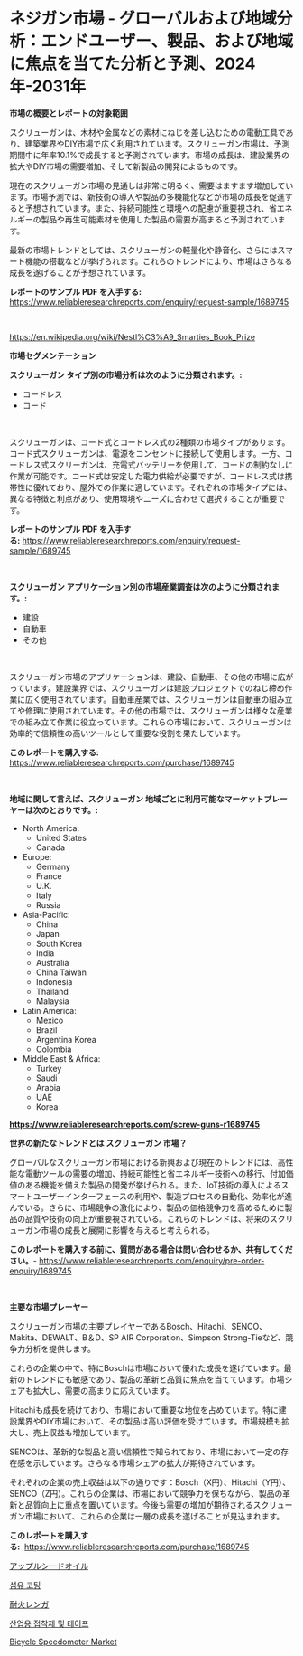 <p><h1>ネジガン市場 - グローバルおよび地域分析：エンドユーザー、製品、および地域に焦点を当てた分析と予測、2024年-2031年</h1></p><p><strong>市場の概要とレポートの対象範囲</strong></p>
<p><p>スクリューガンは、木材や金属などの素材にねじを差し込むための電動工具であり、建築業界やDIY市場で広く利用されています。スクリューガン市場は、予測期間中に年率10.1%で成長すると予測されています。市場の成長は、建設業界の拡大やDIY市場の需要増加、そして新製品の開発によるものです。</p><p>現在のスクリューガン市場の見通しは非常に明るく、需要はますます増加しています。市場予測では、新技術の導入や製品の多機能化などが市場の成長を促進すると予想されています。また、持続可能性と環境への配慮が重要視され、省エネルギーの製品や再生可能素材を使用した製品の需要が高まると予測されています。</p><p>最新の市場トレンドとしては、スクリューガンの軽量化や静音化、さらにはスマート機能の搭載などが挙げられます。これらのトレンドにより、市場はさらなる成長を遂げることが予想されています。</p></p>
<p><strong>レポートのサンプル PDF を入手する:</strong> <a href="https://www.reliableresearchreports.com/enquiry/request-sample/1689745">https://www.reliableresearchreports.com/enquiry/request-sample/1689745</a></p>
<p>&nbsp;</p>
<p><a href="https://en.wikipedia.org/wiki/Nestl%C3%A9_Smarties_Book_Prize">https://en.wikipedia.org/wiki/Nestl%C3%A9_Smarties_Book_Prize</a></p>
<p><strong>市場セグメンテーション</strong></p>
<p><strong>スクリューガン タイプ別の市場分析は次のように分類されます。:</strong></p>
<p><ul><li>コードレス</li><li>コード</li></ul></p>
<p>&nbsp;</p>
<p><p>スクリューガンは、コード式とコードレス式の2種類の市場タイプがあります。コード式スクリューガンは、電源をコンセントに接続して使用します。一方、コードレス式スクリーガンは、充電式バッテリーを使用して、コードの制約なしに作業が可能です。コード式は安定した電力供給が必要ですが、コードレス式は携帯性に優れており、屋外での作業に適しています。それぞれの市場タイプには、異なる特徴と利点があり、使用環境やニーズに合わせて選択することが重要です。</p></p>
<p><strong>レポートのサンプル PDF を入手する:</strong>&nbsp;<a href="https://www.reliableresearchreports.com/enquiry/request-sample/1689745">https://www.reliableresearchreports.com/enquiry/request-sample/1689745</a></p>
<p>&nbsp;</p>
<p><strong> スクリューガン アプリケーション別の市場産業調査は次のように分類されます。:</strong></p>
<p><ul><li>建設</li><li>自動車</li><li>その他</li></ul></p>
<p>&nbsp;</p>
<p><p>スクリューガン市場のアプリケーションは、建設、自動車、その他の市場に広がっています。建設業界では、スクリューガンは建設プロジェクトでのねじ締め作業に広く使用されています。自動車産業では、スクリューガンは自動車の組み立てや修理に使用されています。その他の市場では、スクリューガンは様々な産業での組み立て作業に役立っています。これらの市場において、スクリューガンは効率的で信頼性の高いツールとして重要な役割を果たしています。</p></p>
<p><strong>このレポートを購入する:</strong>&nbsp; <a href="https://www.reliableresearchreports.com/purchase/1689745">https://www.reliableresearchreports.com/purchase/1689745</a></p>
<p>&nbsp;</p>
<p><strong>地域に関して言えば、スクリューガン 地域ごとに利用可能なマーケットプレーヤーは次のとおりです。:</strong></p>
<p><ul>
    <li>
        North America:
        <ul>
            <li>United States</li>
            <li>Canada</li>
        </ul>
    </li>
    <li>
        Europe:
        <ul>
            <li>Germany</li>
            <li>France</li>
            <li>U.K.</li>
            <li>Italy</li>
            <li>Russia</li>
        </ul>
    </li>
    <li>
        Asia-Pacific:
        <ul>
            <li>China</li>
            <li>Japan</li>
            <li>South Korea</li>
            <li>India</li>
            <li>Australia</li>
            <li>China Taiwan</li>
            <li>Indonesia</li>
            <li>Thailand</li>
            <li>Malaysia</li>
        </ul>
    </li>
    <li>
        Latin America:
        <ul>
            <li>Mexico</li>
            <li>Brazil</li>
            <li>Argentina Korea</li>
            <li>Colombia</li>
        </ul>
    </li>
    <li>
        Middle East & Africa:
        <ul>
            <li>Turkey</li>
            <li>Saudi</li>
            <li>Arabia</li>
            <li>UAE</li>
            <li>Korea</li>
        </ul>
    </li>
    </ul></p>
<p><strong><a href="https://www.reliableresearchreports.com/screw-guns-r1689745">https://www.reliableresearchreports.com/screw-guns-r1689745</a></strong>&nbsp;</p>
<p><strong>世界の新たなトレンドとは スクリューガン 市場？</strong></p>
<p><p>グローバルなスクリューガン市場における新興および現在のトレンドには、高性能な電動ツールの需要の増加、持続可能性と省エネルギー技術への移行、付加価値のある機能を備えた製品の開発が挙げられる。また、IoT技術の導入によるスマートユーザーインターフェースの利用や、製造プロセスの自動化、効率化が進んでいる。さらに、市場競争の激化により、製品の価格競争力を高めるために製品の品質や技術の向上が重要視されている。これらのトレンドは、将来のスクリューガン市場の成長と展開に影響を与えると考えられる。</p></p>
<p><strong>このレポートを購入する前に、質問がある場合は問い合わせるか、共有してください。</strong>- <a href="https://www.reliableresearchreports.com/enquiry/pre-order-enquiry/1689745">https://www.reliableresearchreports.com/enquiry/pre-order-enquiry/1689745</a></p>
<p>&nbsp;</p>
<p><strong>主要な市場プレーヤー</strong></p>
<p><p>スクリューガン市場の主要プレイヤーであるBosch、Hitachi、SENCO、Makita、DEWALT、B＆D、SP AIR Corporation、Simpson Strong-Tieなど、競争力分析を提供します。</p><p>これらの企業の中で、特にBoschは市場において優れた成長を遂げています。最新のトレンドにも敏感であり、製品の革新と品質に焦点を当てています。市場シェアも拡大し、需要の高まりに応えています。</p><p>Hitachiも成長を続けており、市場において重要な地位を占めています。特に建設業界やDIY市場において、その製品は高い評価を受けています。市場規模も拡大し、売上収益も増加しています。</p><p>SENCOは、革新的な製品と高い信頼性で知られており、市場において一定の存在感を示しています。さらなる市場シェアの拡大が期待されています。</p><p>それぞれの企業の売上収益は以下の通りです：Bosch（X円）、Hitachi（Y円）、SENCO（Z円）。これらの企業は、市場において競争力を保ちながら、製品の革新と品質向上に重点を置いています。今後も需要の増加が期待されるスクリューガン市場において、これらの企業は一層の成長を遂げることが見込まれます。</p></p>
<p><strong>このレポートを購入する:</strong>&nbsp;&nbsp;<a href="https://www.reliableresearchreports.com/purchase/1689745">https://www.reliableresearchreports.com/purchase/1689745</a></p>
<p><p><a href="https://github.com/RandallRunte2023/Market-Research-Report-List-2/blob/main/491477931914.md">アップルシードオイル</a></p><p><a href="https://github.com/shampaakter36/Market-Research-Report-List-2/blob/main/175503741557.md">섬유 코팅</a></p><p><a href="https://github.com/TerrellConn/Market-Research-Report-List-2/blob/main/569243331913.md">耐火レンガ</a></p><p><a href="https://github.com/LuckeyCorbin/Market-Research-Report-List-2/blob/main/949660041558.md">산업용 접착제 및 테이프</a></p><p><a href="https://github.com/ChloeConn57/Market-Research-Report-List-1/blob/main/bicycle-speedometer-market.md">Bicycle Speedometer Market</a></p></p>